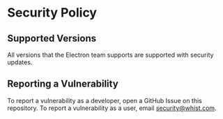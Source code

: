 # Security Policy

## Supported Versions

All versions that the Electron team supports are supported with security updates.

## Reporting a Vulnerability

To report a vulnerability as a developer, open a GitHub Issue on this repository. To
report a vulnerability as a user, email security@whist.com.
